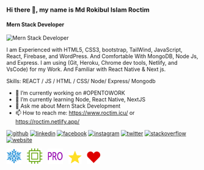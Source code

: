 ### Hi there 👋, my name is Md Rokibul Islam Roctim
#### Mern Stack Developer
![Mern Stack Developer](https://media-exp2.licdn.com/dms/image/C4D16AQFd7cDd84ZidA/profile-displaybackgroundimage-shrink_350_1400/0/1655071342438?e=1661990400&v=beta&t=w4K8e_tHdGwkbGaYm17pY2UQXGtab_8_dHrBu5HIeo0)

 I am Experienced with HTML5, CSS3, bootstrap, TailWind, JavaScript, React, Firebase, and WordPress. And Comfortable With MongoDB, Node Js, and Express. I am using (Git, Heroku, Chrome dev tools, Netlify, and VsCode) for my Work. And Familiar with React Native & Next js.

Skills:  REACT / JS / HTML / CSS/ Node/ Express/ Mongodb

- 🔭 I’m currently working on #OPENTOWORK 
- 🌱 I’m currently learning Node, React Native, NextJS 
- 💬 Ask me about Mern Stack Development 
- 📫 How to reach me: https://www.roctim.icu/  or https://roctim.netlify.app/ 


[<img src='https://cdn.jsdelivr.net/npm/simple-icons@3.0.1/icons/github.svg' alt='github' height='40'>](https://github.com/https://github.com/Roctim17)  [<img src='https://cdn.jsdelivr.net/npm/simple-icons@3.0.1/icons/linkedin.svg' alt='linkedin' height='40'>](https://www.linkedin.com/in/https://www.linkedin.com/in/mdrokibulislamroctim//)  [<img src='https://cdn.jsdelivr.net/npm/simple-icons@3.0.1/icons/facebook.svg' alt='facebook' height='40'>](https://www.facebook.com/https://www.facebook.com/mdrokibulislam.roctim/)  [<img src='https://cdn.jsdelivr.net/npm/simple-icons@3.0.1/icons/instagram.svg' alt='instagram' height='40'>](https://www.instagram.com/https://www.instagram.com/mdrokibulislamroctim//)  [<img src='https://cdn.jsdelivr.net/npm/simple-icons@3.0.1/icons/twitter.svg' alt='twitter' height='40'>](https://twitter.com/https://twitter.com/Roctim60)  [<img src='https://cdn.jsdelivr.net/npm/simple-icons@3.0.1/icons/stackoverflow.svg' alt='stackoverflow' height='40'>](https://stackoverflow.com/users/https://stackoverflow.com/users/18384051/md-rokibul-islam-roctim)  [<img src='https://cdn.jsdelivr.net/npm/simple-icons@3.0.1/icons/icloud.svg' alt='website' height='40'>](https://roctim.netlify.app/)  

<a href='https://archiveprogram.github.com/'><img src='https://raw.githubusercontent.com/acervenky/animated-github-badges/master/assets/acbadge.gif' width='40' height='40'></a> <a href='https://docs.github.com/en/developers'><img src='https://raw.githubusercontent.com/acervenky/animated-github-badges/master/assets/devbadge.gif' width='40' height='40'></a> <a href='https://github.com/pricing'><img src='https://raw.githubusercontent.com/acervenky/animated-github-badges/master/assets/pro.gif' width='40' height='40'></a> <a href='https://stars.github.com/'><img src='https://raw.githubusercontent.com/acervenky/animated-github-badges/master/assets/starbadge.gif' width='35' height='35'></a> <a href='https://docs.github.com/en/github/supporting-the-open-source-community-with-github-sponsors'><img src='https://raw.githubusercontent.com/acervenky/animated-github-badges/master/assets/sponsorbadge.gif' width='35' height='35'></a> 


